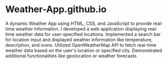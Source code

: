 # Weather-App.github.io
A dynamic Weather App using HTML, CSS, and JavaScript to provide real-time weather information.
I developed a web application displaying real-time weather data for user-specified locations.
Implemented a search bar for location input and displayed weather information like temperature, description, and icons.
Utilized OpenWeatherMap API to fetch real-time weather data based on the user's location or specified city.
Demonstrated additional functionalities like geolocation or weather forecasts.
